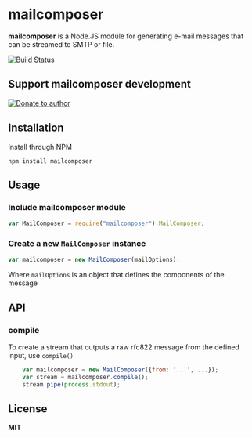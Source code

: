 # mailcomposer

**mailcomposer** is a Node.JS module for generating e-mail messages that can be streamed to SMTP or file.

[![Build Status](https://secure.travis-ci.org/andris9/mailcomposer.png)](http://travis-ci.org/andris9/mailcomposer)

## Support mailcomposer development

[![Donate to author](https://www.paypalobjects.com/en_US/i/btn/btn_donate_SM.gif)](https://www.paypal.com/cgi-bin/webscr?cmd=_s-xclick&hosted_button_id=DB26KWR2BQX5W)

## Installation

Install through NPM

    npm install mailcomposer

## Usage

### Include mailcomposer module

```javascript
var MailComposer = require("mailcomposer").MailComposer;
```

### Create a new `MailComposer` instance

```javascript
var mailcomposer = new MailComposer(mailOptions);
```

Where `mailOptions` is an object that defines the components of the message

## API

### compile

To create a stream that outputs a raw rfc822 message from the defined input, use `compile()`

```javascript
    var mailcomposer = new MailComposer({from: '...', ...});
    var stream = mailcomposer.compile();
    stream.pipe(process.stdout);
```

## License

**MIT**
